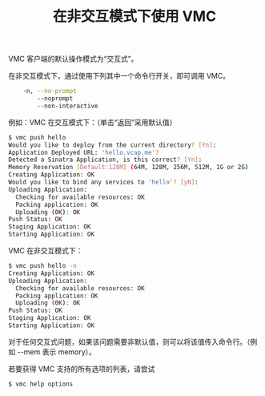 ﻿---
title: 在非交互模式下使用 VMC

description: 如何在非交互模式下使用 vmc

tags:
    - vmc

    - 非交互

---

VMC 客户端的默认操作模式为“交互式”。


在非交互模式下，通过使用下列其中一个命令行开关，即可调用 VMC。


```bash
    -n, --no-prompt
        --noprompt
        --non-interactive
```

例如：VMC 在交互模式下：（单击“返回”采用默认值）


```bash
$ vmc push hello
Would you like to deploy from the current directory? [Yn]:
Application Deployed URL: 'hello.vcap.me'?
Detected a Sinatra Application, is this correct? [Yn]:
Memory Reservation [Default:128M] (64M, 128M, 256M, 512M, 1G or 2G)
Creating Application: OK
Would you like to bind any services to 'hello'? [yN]:
Uploading Application:
  Checking for available resources: OK
  Packing application: OK
  Uploading (0K): OK
Push Status: OK
Staging Application: OK
Starting Application: OK
```

VMC 在非交互模式下：


```bash
$ vmc push hello -n
Creating Application: OK
Uploading Application:
  Checking for available resources: OK
  Packing application: OK
  Uploading (0K): OK
Push Status: OK
Staging Application: OK
Starting Application: OK
```

对于任何交互式问题，如果该问题需要非默认值，则可以将该值传入命令行。（例如 --mem 表示 memory）。


若要获得 VMC 支持的所有选项的列表，请尝试


```bash
$ vmc help options
```


